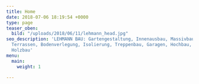 ```yaml
---
title: Home
date: 2018-07-06 18:19:54 +0000
type: page
teaser_oben:
  bild: "/uploads/2018/06/11/lehmann_head.jpg"
seo_description: 'LEHMANN BAU: Gartengestaltung, Innenausbau, Massivbau: Pflasterarbeiten,
  Terrassen, Bodenverlegung, Isolierung, Treppenbau, Garagen, Hochbau, Rohbau, Bodenplatte,
  Holzbau'
menu:
  main:
    weight: 1

---
```

